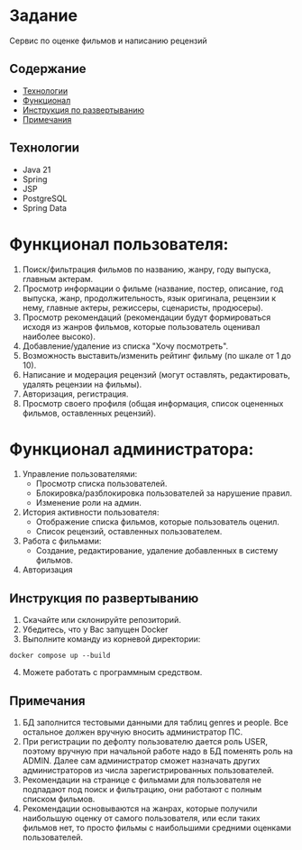 # Задание

Сервис по оценке фильмов и написанию рецензий

## Содержание

- [Технологии](#технологии)
- [Функционал](#функционал-пользователя)
- [Инструкция по развертыванию](#инструкция-по-развертыванию)
- [Примечания](#примечания)

## Технологии

- Java 21
- Spring
- JSP
- PostgreSQL
- Spring Data

# Функционал пользователя:

1. Поиск/фильтрация фильмов по названию, жанру, году выпуска, главным актерам.
2. Просмотр информации о фильме (название, постер, описание, год выпуска, жанр, продолжительность, язык оригинала,
   рецензии к нему, главные актеры, режиссеры, сценаристы, продюсеры).
3. Просмотр рекомендаций (рекомендации будут формироваться исходя из жанров фильмов, которые пользователь оценивал
   наиболее высоко).
4. Добавление/удаление из списка "Хочу посмотреть".
5. Возможность выставить/изменить рейтинг фильму (по шкале от 1 до 10).
6. Написание и модерация рецензий (могут оставлять, редактировать, удалять рецензии на фильмы).
7. Авторизация, регистрация.
8. Просмотр своего профиля (общая информация, список оцененных фильмов, оставленных рецензий).

# Функционал администратора:

1. Управление пользователями:
    - Просмотр списка пользователей.
    - Блокировка/разблокировка пользователей за нарушение правил.
    - Изменение роли на админ.
2. История активности пользователя:
    - Отображение списка фильмов, которые пользователь оценил.
    - Список рецензий, оставленных пользователем.
3. Работа с фильмами:
    - Создание, редактирование, удаление добавленных в систему фильмов.
4. Авторизация

## Инструкция по развертыванию

1. Скачайте или склонируйте репозиторий.
2. Убедитесь, что у Вас запущен Docker
3. Выполните команду из корневой директории:

```
docker compose up --build
```

4. Можете работать с программным средством.

## Примечания

1. БД заполнится тестовыми данными для таблиц genres и people. Все остальное должен вручную вносить администратор ПС.
2. При регистрации по дефолту пользователю дается роль USER, поэтому вручную при начальной работе надо в БД поменять
   роль на ADMIN. Далее сам администратор сможет назначать других администраторов из числа зарегистрированных
   пользователей.
3. Рекомендации на странице с фильмами для пользователя не подпадают под поиск и фильтрацию, они работают с полным
   списком фильмов.
4. Рекомендации основываются на жанрах, которые получили наибольшую оценку от самого пользователя, или если таких
   фильмов нет, то просто фильмы с наибольшими средними оценками пользователей.

